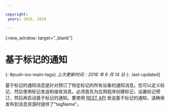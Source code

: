```yaml
---

copyright:
 years: 2015, 2016

---
```


{:new_window: target="_blank"}
# 基于标记的通知 
{: #push-ios-main-tags}
*上次更新时间：2016 年 6 月 14 日*
{: .last-updated}

基于标记的通知消息是针对预订了特定标记的所有设备的通知消息。您可以定义标记，然后使用标记发送和接收消息。必须首先为应用程序创建标记，设置标记预订，然后再启动基于标记的通知。要使用 [REST API](https://mobile.{DomainName}/imfpushrestapidocs/) 发送基于标记的通知，请确保发布到消息资源时提供了“tagName”。 
